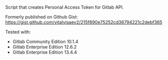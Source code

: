 Script that creates Personal Access Token for Gitlab API.

Formerly published on Github Gist: https://gist.github.com/vitalyisaev2/215f890e75252cd36794221c2debf365

Tested with:
* Gitlab Community Edition 10.1.4
* Gitlab Enterprise Edition 12.6.2
* Gitlab Enterprise Edition 13.4.4
